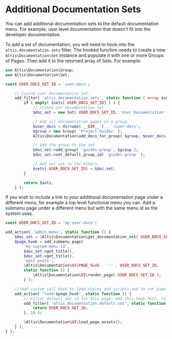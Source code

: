 # Additional Documentation Sets

You can add additional documentation sets to the default documentation menu. For example, user level documentation that
doesn't fit into the developer documentation.

To add a set of documentation, you will need to hook into the `altis.documentation.sets` filter. The hooked function
needs to create a new `Altis\Documentation\Set` instance and populate it with one or more Groups of Pages. Then add it
to the returned array of Sets. For example:

```php
use Altis\Documentation\Group;
use Altis\Documentation\Set;

const USER_DOCS_SET_ID = 'user-docs';

	// Custom user documentation Set.
	add_filter( 'altis.documentation.sets', static function ( array $sets ) {
		if ( empty( $sets[ USER_DOCS_SET_ID] ) ) {
			// Create our documentation set
			$doc_set = new Set( USER_DOCS_SET_ID, 'User Documentation' );

			// Add all documentation pages in a group.
			$user_docs = dirname( __DIR__ ) . '/user-docs';
			$group = new Group( 'Project Guides' );
			Altis\Documentation\add_docs_for_group( $group, $user_docs );

			// Add the group to the set
			$doc_set->add_group( 'guides-group', $group );
			$doc_set->set_default_group_id( 'guides-group' );

			// Add our set to the others.
			$sets[ USER_DOCS_SET_ID] = $doc_set;
		}

		return $sets;
	} );

```

If you wish to include a link to your additional documentation page under a different menu, for example a top level
functional menu you can. Add a submenu page under a different menu but with the same menu id as the system uses.

```php
const USER_DOCS_SET_ID = 'my-user-docs';

add_action( 'admin_menu', static function () {
	$doc_set = \Altis\Documentation\get_documentation_set( USER_DOCS_SET_ID );
	$page_hook = add_submenu_page(
		'my-custom-menu-id',
		$doc_set->get_title(),
		$doc_set->get_title(),
		'edit_posts',
		\Altis\Documentation\UI\PAGE_SLUG . '-' . USER_DOCS_SET_ID,
		static function () {
			\Altis\Documentation\UI\render_page( USER_DOCS_SET_ID );
		} );

	// Add custom call back to load styles and scripts and to set page title tag.
	add_action( "load-$page_hook", static function () {
		// Filter default set_id for this page. Add this hook here, so it is set up before the page renders.
		add_filter( 'altis.documentation.default.set', static function () : string {
			return USER_DOCS_SET_ID;
		}, 10 );

		\Altis\Documentation\UI\load_page_assets();
	} );
} );
```

